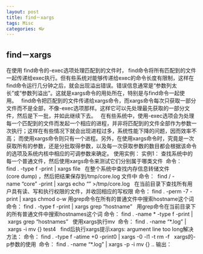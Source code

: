 ```yaml
---
layout: post
title: find－xargs
tags: Misc
categories: 👓
---
```


## find－xargs

在使用 find命令的-exec选项处理匹配到的文件时， find命令将所有匹配到的文件一起传递给exec执行。但有些系统对能够传递给exec的命令长度有限制，这样在find命令运行几分钟之后，就会出现溢出错误。错误信息通常是“参数列太长”或“参数列溢出”。这就是xargs命令的用处所在，特别是与find命令一起使用。  
find命令把匹配到的文件传递给xargs命令，而xargs命令每次只获取一部分文件而不是全部，不像-exec选项那样。这样它可以先处理最先获取的一部分文件，然后是下一批，并如此继续下去。  
在有些系统中，使用-exec选项会为处理每一个匹配到的文件而发起一个相应的进程，并非将匹配到的文件全部作为参数一次执行；这样在有些情况下就会出现进程过多，系统性能下降的问题，因而效率不高； 而使用xargs命令则只有一个进程。另外，在使用xargs命令时，究竟是一次获取所有的参数，还是分批取得参数，以及每一次获取参数的数目都会根据该命令的选项及系统内核中相应的可调参数来确定。
使用实例：
实例1： 查找系统中的每一个普通文件，然后使用xargs命令来测试它们分别属于哪类文件 
命令：
find . -type f -print | xargs file
 
在整个系统中查找内存信息转储文件(core dump) ，然后把结果保存到/tmp/core.log 文件中
命令：
 find / -name “core” -print | xargs echo “” \>/tmp/core.log
 
在当前目录下查找所有用户具有读、写和执行权限的文件，并收回相应的写权限
命令：
find . -perm -7 -print | xargs chmod o-w
用grep命令在所有的普通文件中搜索hostname这个词
命令：
find . -type f -print | xargs grep “hostname”
 
用grep命令在当前目录下的所有普通文件中搜索hostnames这个词
命令：
find . -name \* -type f -print | xargs grep “hostnames”
 
使用xargs执行mv 
命令：
find . -name “\*.log” | xargs -i mv {} test4
 
find后执行xargs提示xargs: argument line too long解决方法：
命令：
find . -type f -atime +0 -print0 | xargs -0 -l1 -t rm -f
 
xargs的-p参数的使用 
命令：
find . -name “\*.log” | xargs -p -i mv {} ..
输出：
 
 
 
 
 
 
 
 
 
 
 


















